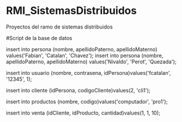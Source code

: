 # RMI_SistemasDistribuidos
Proyectos del ramo de sistemas distribuidos


#Script de la base de datos

insert into persona (nombre, apellidoPaterno, apellidoMaterno) values('Fabian', 'Catalan', 'Chavez');
insert into persona (nombre, apellidoPaterno, apellidoMaterno) values('Nivaldo', 'Perot', 'Quezada');

insert into usuario (nombre, contrasena, idPersona)values('fcatalan', '12345', 1);

insert into cliente (idPersona, codigoCliente)values(2, 'cli1');

insert into productos (nombre, codigo)values('computador', 'pro1');

insert into venta (idCliente, idProducto, cantidad)values(1, 1, 10);